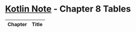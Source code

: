 # [Kotlin Note](../../README.md) - Chapter 8 Tables
| Chapter | Title |
| :-: | :- |

<br>

## 

<br>
